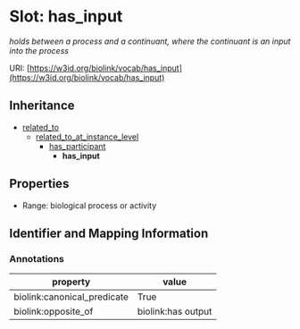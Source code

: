 # Slot: has_input
_holds between a process and a continuant, where the continuant is an input into the process_


URI: [https://w3id.org/biolink/vocab/has_input](https://w3id.org/biolink/vocab/has_input)




## Inheritance

* [related_to](related_to.md)
    * [related_to_at_instance_level](related_to_at_instance_level.md)
        * [has_participant](has_participant.md)
            * **has_input**



## Properties

 * Range: biological process or activity



## Identifier and Mapping Information





### Annotations

| property | value |
| --- | --- |
| biolink:canonical_predicate | True |
| biolink:opposite_of | biolink:has output |


